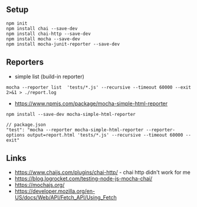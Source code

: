 
## Setup
```
npm init
npm install chai --save-dev
npm install chai-http --save-dev
npm install mocha --save-dev
npm install mocha-junit-reporter --save-dev
```

## Reporters
* simple list (build-in reporter)
```
mocha --reporter list  'tests/*.js' --recursive --timeout 60000 --exit  2>&1 > ./report.log
```

* https://www.npmjs.com/package/mocha-simple-html-reporter
```
npm install --save-dev mocha-simple-html-reporter

// package.json
"test": "mocha --reporter mocha-simple-html-reporter --reporter-options output=report.html 'tests/*.js' --recursive --timeout 60000 --exit"
```

## Links
* https://www.chaijs.com/plugins/chai-http/ - chai http didn't work for me
* https://blog.logrocket.com/testing-node-js-mocha-chai/
* https://mochajs.org/
* https://developer.mozilla.org/en-US/docs/Web/API/Fetch_API/Using_Fetch